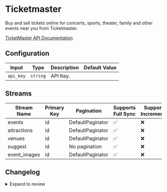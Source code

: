 # Ticketmaster

Buy and sell tickets online for concerts, sports, theater, family and other events near you from Ticketmaster.

[TicketMaster API Documentation](https://developer.ticketmaster.com/products-and-docs/apis/discovery-api/v2/#search-classifications-v2)

## Configuration

| Input | Type | Description | Default Value |
|-------|------|-------------|---------------|
| `api_key` | `string` | API Key.  |  |

## Streams
| Stream Name | Primary Key | Pagination | Supports Full Sync | Supports Incremental |
|-------------|-------------|------------|---------------------|----------------------|
| events | id | DefaultPaginator | ✅ |  ❌  |
| attractions | id | DefaultPaginator | ✅ |  ❌  |
| venues | id | DefaultPaginator | ✅ |  ❌  |
| suggest | id | No pagination | ✅ |  ❌  |
| event_images | id | DefaultPaginator | ✅ |  ❌  |

## Changelog

<details>
  <summary>Expand to review</summary>

| Version          | Date              | Pull Request | Subject        |
|------------------|-------------------|--------------|----------------|
| 0.0.14 | 2025-02-22 | [54516](https://github.com/airbytehq/airbyte/pull/54516) | Update dependencies |
| 0.0.13 | 2025-02-15 | [54073](https://github.com/airbytehq/airbyte/pull/54073) | Update dependencies |
| 0.0.12 | 2025-02-08 | [53543](https://github.com/airbytehq/airbyte/pull/53543) | Update dependencies |
| 0.0.11 | 2025-02-01 | [53094](https://github.com/airbytehq/airbyte/pull/53094) | Update dependencies |
| 0.0.10 | 2025-01-25 | [52422](https://github.com/airbytehq/airbyte/pull/52422) | Update dependencies |
| 0.0.9 | 2025-01-18 | [52005](https://github.com/airbytehq/airbyte/pull/52005) | Update dependencies |
| 0.0.8 | 2025-01-11 | [51389](https://github.com/airbytehq/airbyte/pull/51389) | Update dependencies |
| 0.0.7 | 2024-12-28 | [50795](https://github.com/airbytehq/airbyte/pull/50795) | Update dependencies |
| 0.0.6 | 2024-12-21 | [50368](https://github.com/airbytehq/airbyte/pull/50368) | Update dependencies |
| 0.0.5 | 2024-12-14 | [49773](https://github.com/airbytehq/airbyte/pull/49773) | Update dependencies |
| 0.0.4 | 2024-12-12 | [49412](https://github.com/airbytehq/airbyte/pull/49412) | Update dependencies |
| 0.0.3 | 2024-12-11 | [49123](https://github.com/airbytehq/airbyte/pull/49123) | Starting with this version, the Docker image is now rootless. Please note that this and future versions will not be compatible with Airbyte versions earlier than 0.64 |
| 0.0.2 | 2024-11-04 | [48297](https://github.com/airbytehq/airbyte/pull/48297) | Update dependencies |
| 0.0.1 | 2024-10-21 | | Initial release by [@gemsteam](https://github.com/gemsteam) via Connector Builder |

</details>
